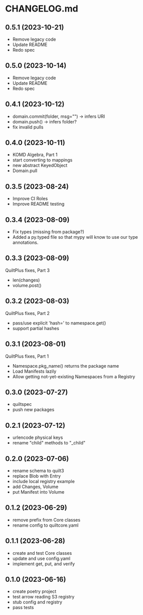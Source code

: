 # CHANGELOG.md

## 0.5.1 (2023-10-21)

- Remove legacy code
- Update README
- Redo spec

## 0.5.0 (2023-10-14)

- Remove legacy code
- Update README
- Redo spec

## 0.4.1 (2023-10-12)

- domain.commit(folder, msg="") -> infers URI
- domain.push() -> infers folder?
- fix invalid pulls

## 0.4.0 (2023-10-11)

- KOMD Algebra, Part 1
- start converting to mappings
- new abstract KeyedObject
- Domain.pull

## 0.3.5 (2023-08-24)

- Improve CI Roles
- Improve README testing

## 0.3.4 (2023-08-09)

- Fix types (missing from package?)
- Added a py.typed file so that mypy will know to use our type annotations.

## 0.3.3 (2023-08-09)

QuiltPlus fixes, Part 3

- len(changes)
- volume.post()

## 0.3.2 (2023-08-03)

QuiltPlus fixes, Part 2

- pass/use explicit 'hash=' to namespace.get()
- support partial hashes

## 0.3.1 (2023-08-01)

QuiltPlus fixes, Part 1

- Namespace.pkg_name() returns the package name
- Load Manifests lazily
- Allow getting not-yet-existing Namespaces from a Registry

## 0.3.0 (2023-07-27)

- quiltspec
- push new packages

## 0.2.1 (2023-07-12)

- urlencode physical keys
- rename "child" methods to "_child"

## 0.2.0 (2023-07-06)

- rename schema to quilt3
- replace Blob with Entry
- include local registry example
- add Changes, Volume
- put Manifest into Volume

## 0.1.2 (2023-06-29)

- remove prefix from Core classes
- rename config to quiltcore.yaml

## 0.1.1 (2023-06-28)

- create and test Core classes
- update and use config.yaml
- implement get, put, and verify

## 0.1.0 (2023-06-16)

- create poetry project
- test arrow reading S3 registry
- stub config and registry
- pass tests
